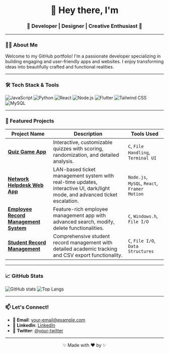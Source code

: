 <!-- Portfolio Header -->
<h1 align="center">👋 Hey there, I'm <Your Name></h1>

<h3 align="center">🚀 Developer | Designer | Creative Enthusiast 🌟</h3>

---

<!-- About Me -->
### 👨‍💻 About Me

Welcome to my GitHub portfolio! I'm a passionate developer specializing in building engaging and user-friendly apps and websites. I enjoy transforming ideas into beautifully crafted and functional realities.

---

<!-- Skills -->
### 🛠 Tech Stack & Tools

![JavaScript](https://img.shields.io/badge/-JavaScript-F7DF1E?style=flat-square&logo=javascript&logoColor=black)
![Python](https://img.shields.io/badge/-Python-3776AB?style=flat-square&logo=python&logoColor=white)
![React](https://img.shields.io/badge/-React-61DAFB?style=flat-square&logo=react&logoColor=black)
![Node.js](https://img.shields.io/badge/-Node.js-339933?style=flat-square&logo=node.js&logoColor=white)
![Flutter](https://img.shields.io/badge/-Flutter-02569B?style=flat-square&logo=flutter&logoColor=white)
![Tailwind CSS](https://img.shields.io/badge/-Tailwind_CSS-06B6D4?style=flat-square&logo=tailwindcss&logoColor=white)
![MySQL](https://img.shields.io/badge/-MySQL-4479A1?style=flat-square&logo=mysql&logoColor=white)

---

<!-- Featured Projects -->
### 🌟 Featured Projects

| Project Name | Description | Tools Used |
| ------------ | ----------- | ---------- |
| **[Quiz Game App](#)** | Interactive, customizable quizzes with scoring, randomization, and detailed analysis. | `C`, `File Handling`, `Terminal UI` |
| **[Network Helpdesk Web App](#)** | LAN-based ticket management system with real-time updates, interactive UI, dark/light mode, and advanced ticket escalation. | `Node.js`, `MySQL`, `React`, `Framer Motion` |
| **[Employee Record Management System](#)** | Feature-rich employee management app with advanced search, modify, delete functionalities. | `C`, `Windows.h`, `File I/O` |
| **[Student Record Management](#)** | Comprehensive student record management with detailed academic tracking and CSV export functionality. | `C`, `File I/O`, `Data Structures` |

---

<!-- GitHub Stats & Trophy -->
### 📈 GitHub Stats

![GitHub stats](https://github-readme-stats.vercel.app/api?username=<YOUR_USERNAME>&show_icons=true&theme=radical)
![Top Langs](https://github-readme-stats.vercel.app/api/top-langs/?username=<YOUR_USERNAME>&layout=compact&theme=radical)

---

<!-- Contact -->
### 📫 Let's Connect!

- 📧 **Email**: [your-email@example.com](mailto:your-email@example.com)
- 💼 **LinkedIn**: [LinkedIn](https://www.linkedin.com/in/your-profile)
- 📸 **Twitter**: [@your-twitter](https://twitter.com/your-twitter)

---

<p align="center">✨ Made with ❤️ by <Your Name> ✨</p>
